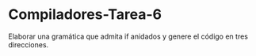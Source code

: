 # Compiladores-Tarea-6
Elaborar una gramática que admita if anidados y genere el código en tres direcciones.
